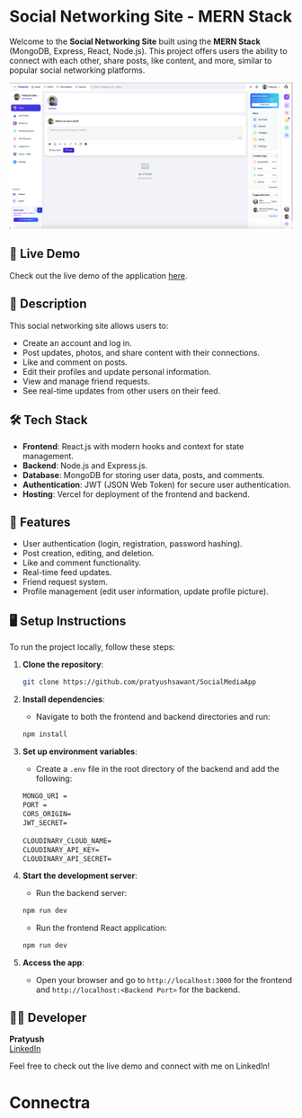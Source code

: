 # Social Networking Site - MERN Stack

Welcome to the **Social Networking Site** built using the **MERN Stack** (MongoDB, Express, React, Node.js). This project offers users the ability to connect with each other, share posts, like content, and more, similar to popular social networking platforms.

![Website Screenshot](./frontend/public/images/screenshot1.png)

## 🚀 Live Demo

Check out the live demo of the application [here](https://fb-mern.vercel.app/).

## 📄 Description

This social networking site allows users to:
- Create an account and log in.
- Post updates, photos, and share content with their connections.
- Like and comment on posts.
- Edit their profiles and update personal information.
- View and manage friend requests.
- See real-time updates from other users on their feed.

## 🛠️ Tech Stack

- **Frontend**: React.js with modern hooks and context for state management.
- **Backend**: Node.js and Express.js.
- **Database**: MongoDB for storing user data, posts, and comments.
- **Authentication**: JWT (JSON Web Token) for secure user authentication.
- **Hosting**: Vercel for deployment of the frontend and backend.
  
## 🔧 Features

- User authentication (login, registration, password hashing).
- Post creation, editing, and deletion.
- Like and comment functionality.
- Real-time feed updates.
- Friend request system.
- Profile management (edit user information, update profile picture).
  
## 🖥️ Setup Instructions

To run the project locally, follow these steps:

1. **Clone the repository**:
    ```bash
    git clone https://github.com/pratyushsawant/SocialMediaApp
    ```

2. **Install dependencies**:
   - Navigate to both the frontend and backend directories and run:
    ```bash
    npm install
    ```

3. **Set up environment variables**:
   - Create a `.env` file in the root directory of the backend and add the following:
    ```env
    MONGO_URI =
    PORT =
    CORS_ORIGIN=
    JWT_SECRET=

    CLOUDINARY_CLOUD_NAME=
    CLOUDINARY_API_KEY=
    CLOUDINARY_API_SECRET=
    ```

4. **Start the development server**:
   - Run the backend server:
    ```bash
    npm run dev
    ```
   - Run the frontend React application:
    ```bash
    npm run dev
    ```

5. **Access the app**: 
   - Open your browser and go to `http://localhost:3000` for the frontend and `http://localhost:<Backend Port>` for the backend.

## 👨‍💻 Developer

**Pratyush**  
[LinkedIn](https://www.linkedin.com/in/pratyushsawant/)

Feel free to check out the live demo and connect with me on LinkedIn!
# Connectra
